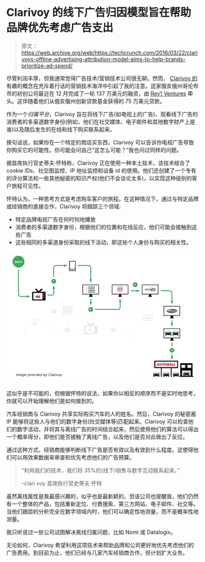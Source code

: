 # Clarivoy 的线下广告归因模型旨在帮助品牌优先考虑广告支出 

> 原文：<https://web.archive.org/web/https://techcrunch.com/2016/03/22/clarivoys-offline-advertising-attribution-model-aims-to-help-brands-prioritize-ad-spend/>

尽管利润丰厚，但我通常觉得广告技术/营销技术公司很无聊。然而， [Clarivoy 的](https://web.archive.org/web/20221210065757/http://www.clarivoy.com/)有趣的概念在充斥着行话的营销技术海洋中引起了我的注意。这家俄亥俄州哥伦布市的初创公司最近在 12 月完成了一轮 137 万美元的融资，由 [Rev1 Ventures](https://web.archive.org/web/20221210065757/https://www.rev1ventures.com/) 牵头。这伴随着他们从俄亥俄州创新贷款基金获得的 75 万美元贷款。

作为一个*归属平台*，Clarivoy 旨在将线下广告(如电视上的广告)、观看线下广告的消费者的多渠道数字身份(例如，他们在社交媒体、电子邮件和其他数字财产上是谁)以及随后发生的在线和线下购买联系起来。

换句话说，如果你在一个特定的商店买东西，Clarivoy 可以告诉你电视广告导致你购买它的可能性。你可能会问自己“这怎么可能？”我也问过同样的问题。

据首席执行官史蒂夫·怀特称，Clarivoy 正在使用一种本土技术，该技术结合了 cookie IDs、社交图监控、IP 地址监控和设备 id 的使用。他们还创建了一个专有的评分算法和一些其他秘密的知识产权(他们不会谈论太多)，以实现这种级别的客户旅程可见性。

怀特认为，一种思考方式是考虑购车客户的旅程。在这种情况下，通过与特定品牌或经销商的直接合作，Clarivoy 将跟踪三个领域:

*   特定品牌电视广告在何时何地播放
*   消费者的多渠道数字身份，根据他们的位置和在线反应，他们可能会接触到这些广告
*   这些相同的多渠道身份采取的线下活动，即这些个人身份与购买的相关性。

[![clarivoy3](img/27055038387b29ba90507046e9646d3f.png)](https://web.archive.org/web/20221210065757/https://beta.techcrunch.com/2016/03/22/clarivoys-offline-advertising-attribution-model-aims-to-help-brands-prioritize-ad-spend/clarivoy3/)

这似乎是不可能的，但根据怀特的说法，如果你以相反的顺序而不是实时地思考，你就可以开始理解他们是如何做到的。

汽车经销商与 Clarivoy 共享实际购买汽车的人的姓名。然后，Clarivoy 的秘密酱 IP 能够将这些人与他们的数字身份(社交媒体等)匹配起来。Clarivoy 可以检查他们的数字活动，并将其与离线广告的时间结合起来，然后使用他们的算法可以得出一个概率得分，即他们是否接触了离线广告，以及他们是否对此做出了反应。

通过这种方式，经销商能够判断线下广告是否有效以及有效到什么程度。这使得他们可以用效果数据来审查和优先考虑他们的广告预算。

> “利用我们的技术，我们将 35%的(线下)销售与数字互动联系起来。”
> 
> –clari voy 首席执行官史蒂夫·怀特

虽然离线属性是我最感兴趣的，似乎也是最新颖的，但该公司也提醒我，他们仍然有一个整体的产品，包括重新定位、付费搜索、第三方网站、电子邮件、社交等。当他们跟踪的分析完全在数字领域内时，他们可以确定性地测量，而不是概率性地测量。

我只听说过一些公司试图解决离线归属问题，比如 Nomi 或 Datalogix。

无论如何，Clarivoy 希望利用这项技术来帮助品牌和公司更好地优先考虑他们的广告费用。到目前为止，他们已经与几家汽车经销商合作，但计划扩大业务。